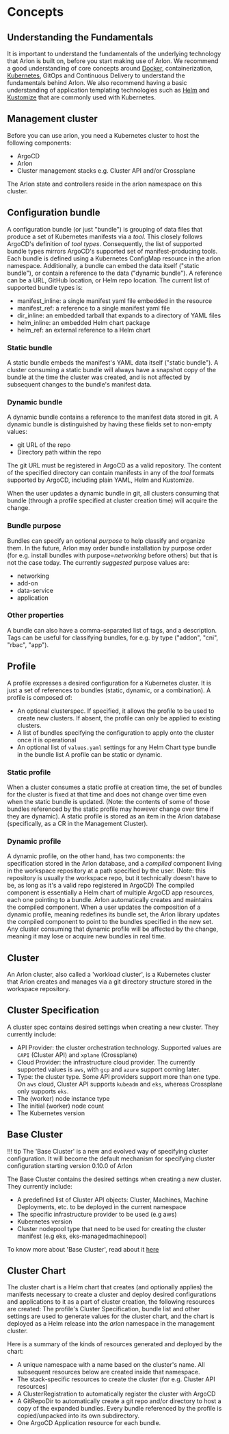 # Concepts

## Understanding the Fundamentals

It is important to understand the fundamentals of the underlying technology that Arlon is built on, before you start making use of Arlon. 
We recommend a good understanding of core concepts around [Docker](https://www.docker.com/), containerization, [Kubernetes](https://kubernetes.io/), GitOps and Continuous Delivery to understand the fundamentals behind Arlon. 
We also recommend having a basic understanding of application templating technologies such as [Helm](https://helm.sh) and [Kustomize](https://kustomize.io) that are commonly used with Kubernetes. 

## Management cluster

Before you can use arlon, you need a Kubernetes cluster to host the following components:

- ArgoCD
- Arlon
- Cluster management stacks e.g. Cluster API and/or Crossplane

The Arlon state and controllers reside in the arlon namespace on this cluster. 

## Configuration bundle

A configuration bundle (or just "bundle") is grouping of data files that
produce a set of Kubernetes manifests via a *tool*. This closely follows ArgoCD's
definition of *tool types*. Consequently, the list of supported bundle
types mirrors ArgoCD's supported set of manifest-producing tools.
Each bundle is defined using a Kubernetes ConfigMap resource in the arlon namespace.
Additionally, a bundle can embed the data itself ("static bundle"), or contain a reference
to the data ("dynamic bundle"). A reference can be a URL, GitHub location, or Helm repo location.
The current list of supported bundle types is:

- manifest_inline: a single manifest yaml file embedded in the resource
- manifest_ref: a reference to a single manifest yaml file
- dir_inline: an embedded tarball that expands to a directory of YAML files
- helm_inline: an embedded Helm chart package
- helm_ref: an external reference to a Helm chart

### Static bundle

A static bundle embeds the manifest's YAML data itself ("static bundle").
A cluster consuming a static bundle will always have a snapshot copy of
the bundle at the time the cluster was created, and is not affected by subsequent
changes to the bundle's manifest data.

### Dynamic bundle

A dynamic bundle contains a reference to the manifest data stored in git.
A dynamic bundle is distinguished
by having these fields set to non-empty values:

- git URL of the repo
- Directory path within the repo

The git URL must be registered in ArgoCD as a valid repository. The content of
the specified directory can contain manifests in any of the *tool* formats supported
by ArgoCD, including plain YAML, Helm and Kustomize.

When the user updates a dynamic bundle in git, all clusters consuming that bundle
(through a profile specified at cluster creation time) will acquire the change.

### Bundle purpose

Bundles can specify an optional *purpose* to help classify and organize them.
In the future, Arlon may order bundle installation by purpose order (for e.g.
install bundles with purpose=*networking* before others) but that is not the
case today. The currently *suggested* purpose values are:

- networking
- add-on
- data-service
- application

### Other properties

A bundle can also have a comma-separated list of tags, and a description.
Tags can be useful for classifying bundles, for e.g. by type
("addon", "cni", "rbac", "app").

## Profile

A profile expresses a desired configuration for a Kubernetes cluster.
It is just a set of references to bundles (static, dynamic, or a combination).
A profile is composed of:

- An optional clusterspec. If specified, it allows the profile
  to be used to create new clusters.
  If absent, the profile can only be applied to existing clusters.
- A list of bundles specifying the configuration to apply onto the cluster
  once it is operational
- An optional list of `values.yaml` settings for any Helm Chart type bundle
  in the bundle list
A profile can be static or dynamic.

### Static profile

When a cluster consumes a static profile
at creation time, the set of bundles for the cluster is fixed at that time
and does not change over time even when the static bundle is updated.
(Note: the contents of some of those bundles referenced by the static
profile may however change over time if they are dynamic).
A static profile is stored as an item
in the Arlon database (specifically, as a CR in the Management Cluster).

### Dynamic profile

A dynamic profile, on the other hand, has two components: the specification
stored in the Arlon database, and a *compiled* component living in the workspace
repository at a path specified by the user.
(Note: this repository is usually the workspace repo, but it technically doesn't
have to be, as long as it's a valid repo registered in ArgoCD)
The compiled component is essentially a
Helm chart of multiple ArgoCD app resources, each one pointing to a bundle.
Arlon automatically creates and maintains the compiled component.
When a user updates the composition of a dynamic profile, meaning redefines its
bundle set, the Arlon library updates the compiled component to point to the
bundles specified in the new set. Any cluster
consuming that dynamic profile will be affected by the change, meaning it may lose
or acquire new bundles in real time.

## Cluster

An Arlon cluster, also called a 'workload cluster', is a Kubernetes cluster
that Arlon creates and manages via a git directory structure stored in
the workspace repository.

## Cluster Specification

A cluster spec contains desired settings when creating a new cluster.
They currently include:

- API Provider: the cluster orchestration technology. Supported values are `CAPI` (Cluster API) and `xplane` (Crossplane)
- Cloud Provider: the infrastructure cloud provider. The currently supported values is `aws`, with `gcp` and `azure` support coming later.
- Type: the cluster type. Some API providers support more than one type. On `aws` cloud, Cluster API supports `kubeadm` and `eks`, whereas Crossplane only supports `eks`.
- The (worker) node instance type
- The initial (worker) node count
- The Kubernetes version

## Base Cluster 

!!! tip 
    The 'Base Cluster' is a new and evolved way of specifying cluster configuration. It will become the default mechanism for specifying     cluster configuration starting version 0.10.0 of Arlon

The Base Cluster contains the desired settings when creating a new cluster.
They currently include:

- A predefined list of Cluster API objects: Cluster, Machines, Machine Deployments, etc. to be deployed in the current namespace
- The specific infrastructure provider to be used (e.g aws)
- Kubernetes version
- Cluster nodepool type that need to be used for creating the cluster manifest (e.g eks, eks-managedmachinepool)

To know more about 'Base Cluster', read about it [here](./baseclusters.md)

## Cluster Chart

The cluster chart is a Helm chart that creates (and optionally applies) the manifests necessary to create a cluster and deploy desired configurations and applications to it as a part of cluster creation, the following resources are created: The profile's Cluster Specification, bundle list and other settings are used to generate values for the cluster chart, and the chart is deployed as a Helm release into the *arlon* namespace in the management cluster.

Here is a summary of the kinds of resources generated and deployed by the chart:

- A unique namespace with a name based on the cluster's name. All subsequent
  resources below are created inside that namespace.
- The stack-specific resources to create the cluster (for e.g. Cluster API resources)
- A ClusterRegistration to automatically register the cluster with ArgoCD
- A GitRepoDir to automatically create a git repo and/or directory to host a copy
  of the expanded bundles. Every bundle referenced by the profile is
  copied/unpacked into its own subdirectory.
- One ArgoCD Application resource for each bundle.
